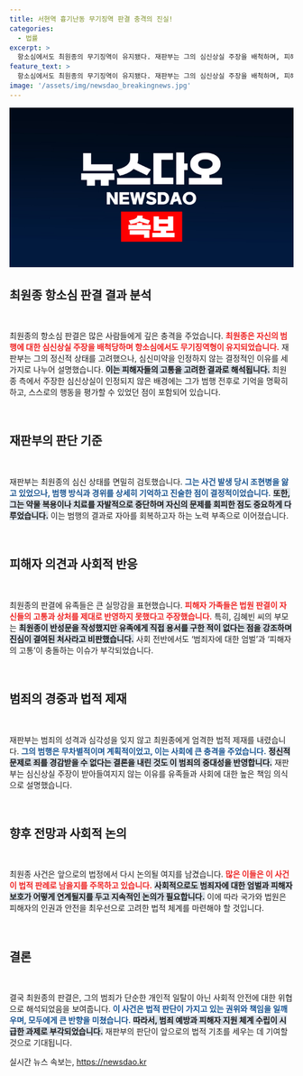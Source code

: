```yaml
---
title: 서현역 흉기난동 무기징역 판결 충격의 진실!
categories:
  - 법률
excerpt: >
  항소심에서도 최원종의 무기징역이 유지됐다. 재판부는 그의 심신상실 주장을 배척하며, 피해자들의 고통을 무시한 판결에 유족들은 큰 실망감을 드러냈다. 살인자를 위한 사법부라는 비판이 쏟아졌다.
feature_text: >
  항소심에서도 최원종의 무기징역이 유지됐다. 재판부는 그의 심신상실 주장을 배척하며, 피해자들의 고통을 무시한 판결에 유족들은 큰 실망감을 드러냈다. 살인자를 위한 사법부라는 비판이 쏟아졌다.
image: '/assets/img/newsdao_breakingnews.jpg'
---
```


<p><img src="/assets/img/newsdao_breakingnews.jpg" alt="koreaapp 속보" /></p>

<h2 data-ke-size="size26">최원종 항소심 판결 결과 분석</h2>

<p data-ke-size="size16">&nbsp;</p> 

<p>최원종의 항소심 판결은 많은 사람들에게 깊은 충격을 주었습니다. <b><span style="color: #ee2323;">최원종은 자신의 범행에 대한 심신상실 주장을 배척당하며 항소심에서도 무기징역형이 유지되었습니다.</span></b> 재판부는 그의 정신적 상태를 고려했으나, 심신미약을 인정하지 않는 결정적인 이유를 세 가지로 나누어 설명했습니다. <b><span style="background-color: #21538527;">이는 피해자들의 고통을 고려한 결과로 해석됩니다.</span></b> 최원종 측에서 주장한 심신상실이 인정되지 않은 배경에는 그가 범행 전후로 기억을 명확히 하고, 스스로의 행동을 평가할 수 있었던 점이 포함되어 있습니다.</p>

<p data-ke-size="size16">&nbsp;</p> 

<h2 data-ke-size="size26">재판부의 판단 기준</h2>

<p data-ke-size="size16">&nbsp;</p>

<p>재판부는 최원종의 심신 상태를 면밀히 검토했습니다. <b><span style="color: #1a5490;">그는 사건 발생 당시 조현병을 앓고 있었으나, 범행 방식과 경위를 상세히 기억하고 진술한 점이 결정적이었습니다.</span></b> <b><span style="background-color: #21538527;">또한, 그는 약물 복용이나 치료를 자발적으로 중단하며 자신의 문제를 회피한 점도 중요하게 다루었습니다.</span></b> 이는 범행의 결과로 자아를 회복하고자 하는 노력 부족으로 이어졌습니다.</p>

<p data-ke-size="size16">&nbsp;</p> 

<h2 data-ke-size="size26">피해자 의견과 사회적 반응</h2>

<p data-ke-size="size16">&nbsp;</p>

<p>최원종의 판결에 유족들은 큰 실망감을 표현했습니다. <b><span style="color: #ee2323;">피해자 가족들은 법원 판결이 자신들의 고통과 상처를 제대로 반영하지 못했다고 주장했습니다.</span></b> 특히, 김혜빈 씨의 부모는 <b><span style="background-color: #21538527;">최원종이 반성문을 작성했지만 유족에게 직접 용서를 구한 적이 없다는 점을 강조하며 진심이 결여된 처사라고 비판했습니다.</span></b> 사회 전반에서도 ‘범죄자에 대한 엄벌’과 ‘피해자의 고통’이 충돌하는 이슈가 부각되었습니다.</p>

<p data-ke-size="size16">&nbsp;</p> 

<h2 data-ke-size="size26">범죄의 경중과 법적 제재</h2>

<p data-ke-size="size16">&nbsp;</p>

<p>재판부는 범죄의 성격과 심각성을 잊지 않고 최원종에게 엄격한 법적 제재를 내렸습니다. <b><span style="color: #1a5490;">그의 범행은 무차별적이며 계획적이었고, 이는 사회에 큰 충격을 주었습니다.</span></b> <b><span style="background-color: #21538527;">정신적 문제로 죄를 경감받을 수 없다는 결론을 내린 것도 이 범죄의 중대성을 반영합니다.</span></b> 재판부는 심신상실 주장이 받아들여지지 않는 이유를 유족들과 사회에 대한 높은 책임 의식으로 설명했습니다.</p>

<p data-ke-size="size16">&nbsp;</p> 

<h2 data-ke-size="size26">향후 전망과 사회적 논의</h2>

<p data-ke-size="size16">&nbsp;</p>

<p>최원종 사건은 앞으로의 법정에서 다시 논의될 여지를 남겼습니다. <b><span style="color: #ee2323;">많은 이들은 이 사건이 법적 판례로 남을지를 주목하고 있습니다.</span></b> <b><span style="background-color: #21538527;">사회적으로도 범죄자에 대한 엄벌과 피해자 보호가 어떻게 연계될지를 두고 지속적인 논의가 필요합니다.</span></b> 이에 따라 국가와 법원은 피해자의 인권과 안전을 최우선으로 고려한 법적 체계를 마련해야 할 것입니다.</p>

<p data-ke-size="size16">&nbsp;</p> 

<h2 data-ke-size="size26">결론</h2>

<p data-ke-size="size16">&nbsp;</p>

<p>결국 최원종의 판결은, 그의 범죄가 단순한 개인적 일탈이 아닌 사회적 안전에 대한 위협으로 해석되었음을 보여줍니다. <b><span style="color: #1a5490;">이 사건은 법적 판단이 가지고 있는 권위와 책임을 일깨우며, 모두에게 큰 반향을 미쳤습니다.</span></b> <b><span style="background-color: #21538527;">따라서, 범죄 예방과 피해자 지원 체계 수립이 시급한 과제로 부각되었습니다.</span></b> 재판부의 판단이 앞으로의 법적 기초를 세우는 데 기여할 것으로 기대됩니다.</p>
실시간 뉴스 속보는, <a href="https://newsdao.kr" rel="dofollow">https://newsdao.kr</a>


